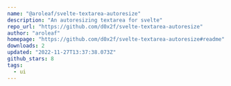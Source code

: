```yaml
---
name: "@aroleaf/svelte-textarea-autoresize"
description: "An autoresizing textarea for svelte"
repo_url: "https://github.com/d0x2f/svelte-textarea-autoresize"
author: "aroleaf"
homepage: "https://github.com/d0x2f/svelte-textarea-autoresize#readme"
downloads: 2
updated: "2022-11-27T13:37:38.073Z"
github_stars: 8
tags: 
  - ui
---
```

